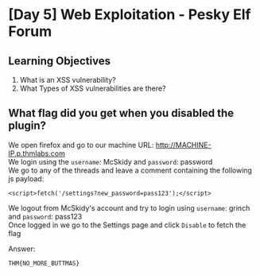 # [Day 5] Web Exploitation - Pesky Elf Forum

## Learning Objectives

1. What is an XSS vulnerability?
2. What Types of XSS vulnerabilities are there?

## What flag did you get when you disabled the plugin?

We open firefox and go to our machine URL: http://MACHINE-IP.p.thmlabs.com \
We login using the `username`: McSkidy and `password`: password \
We go to any of the threads and leave a comment containing the following js payload:
```
<script>fetch('/settings?new_password=pass123');</script>
```
We logout from McSkidy's account and try to login using `username`: grinch and `password`: pass123 \
Once logged in we go to the Settings page and click `Disable` to fetch the flag


Answer:
```
THM{NO_MORE_BUTTMAS}
```